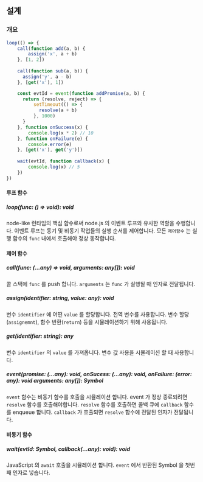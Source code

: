 ## 설계

### 개요

```js
loop(() => {
	call(function add(a, b) {
		assign('x', a + b)
	}, [1, 2])
	
	call(function sub(a, b)) {
	  assign('y', a - b)
	}, [get('x'), 1])

	const evtId = event(function addPromise(a, b) {
	  return (resolve, reject) => {
		  setTimeout(() => {
			resolve(a + b)
		  }, 1000)
	  }
	}, function onSuccess(x) {
		console.log(x * 2) // 10
	}, function onFailure(e) {
		console.error(e)
	}, [get('x'), get('y')])
	
	wait(evtId, function callback(x) {
		console.log(x) // 5
	})
})

```

#### 루프 함수

##### loop(func: () => void): void

node-like 런타임의 핵심 함수로써 node.js 의 이벤트 루프와 유사한 역할을 수행합니다. 이벤트 루프는 동기 및 비동기 작업들의 실행 순서를 제어합니다. 모든 `제어함수` 는 실행 함수의 `func` 내에서 호출해야 정상 동작합니다.

#### 제어 함수
##### call(func: (...any) => void, arguments: any[]): void

콜 스택에 `func` 를 push 합니다. `arguments` 는 `func` 가 실행될 때 인자로 전달됩니다.

##### assign(identifier: string, value: any): void

변수 `identifier` 에 어떤 `value` 를 할당합니다. 전역 변수를 사용합니다. 변수 할당(`assignemnt`), 함수 반환(`return`) 등을 시뮬레이션하기 위해 사용됩니다.

##### get(identifier: string): any

변수 `identifier` 의 `value` 를 가져옵니다. 변수 값 사용을 시뮬레이션 할 때 사용합니다.

##### event(promise: (...any): void, onSucess: (...any): void, onFailure: (error: any): void arguments: any[]): Symbol

`event` 함수는 비동기 함수를 호출을 시뮬레이션 합니다. event 가 정상 종료되려면 `resolve` 함수를 호출해야합니다. `resolve` 함수를 호출하면 콜백 큐에 `callback` 함수를 enqueue 합니다. `callback` 가 호출되면 `resolve` 함수에 전달된 인자가 전달됩니다.

#### 비동기 함수

##### wait(evtId: Symbol, callback(...any): void): void

JavaScript 의 `await` 호출을 시뮬레이션 합니다. `event` 에서 반환된 Symbol 을 첫번째 인자로 넣습니다.

